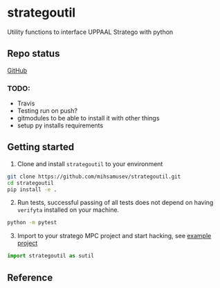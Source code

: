 # strategoutil
Utility functions to interface UPPAAL Stratego with python

## Repo status
[GitHub](https://img.shields.io/github/languages/code-size/mihsamusev/strategoutil)
### TODO:
- Travis
- Testing run on push?
- gitmodules to be able to install it with other things
- setup py installs requirements

## Getting started
 1) Clone and install `strategoutil` to your environment

```sh
git clone https://github.com/mihsamusev/strategoutil.git
cd strategoutil
pip install -e .
```

2) Run tests, successful passing of all tests does not depend on having `verifyta` installed on your machine.
```sh
python -m pytest
```

3) Import to your stratego MPC project and start hacking, see [example project](https://github.com/mihsamusev/stratego_mpc_example)
```python
import strategoutil as sutil
```

## Reference



